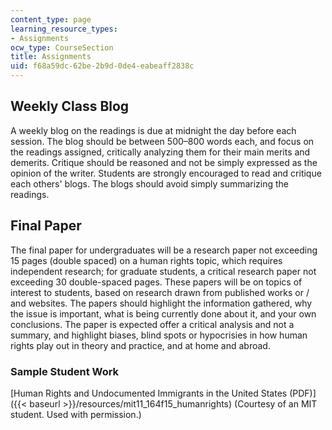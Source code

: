 ```yaml
---
content_type: page
learning_resource_types:
- Assignments
ocw_type: CourseSection
title: Assignments
uid: f68a59dc-62be-2b9d-0de4-eabeaff2838c
---
```


Weekly Class Blog
-----------------

A weekly blog on the readings is due at midnight the day before each session. The blog should be between 500–800 words each, and focus on the readings assigned, critically analyzing them for their main merits and demerits. Critique should be reasoned and not be simply expressed as the opinion of the writer. Students are strongly encouraged to read and critique each others' blogs. The blogs should avoid simply summarizing the readings.

Final Paper
-----------

The final paper for undergraduates will be a research paper not exceeding 15 pages (double spaced) on a human rights topic, which requires independent research; for graduate students, a critical research paper not exceeding 30 double-spaced pages. These papers will be on topics of interest to students, based on research drawn from published works or / and websites. The papers should highlight the information gathered, why the issue is important, what is being currently done about it, and your own conclusions. The paper is expected offer a critical analysis and not a summary, and highlight biases, blind spots or hypocrisies in how human rights play out in theory and practice, and at home and abroad.

### Sample Student Work

[Human Rights and Undocumented Immigrants in the United States (PDF)]({{< baseurl >}}/resources/mit11_164f15_humanrights) (Courtesy of an MIT student. Used with permission.)